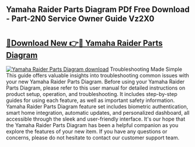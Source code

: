 ## Yamaha Raider Parts Diagram PDf Free Download - Part-2N0 Service Owner Guide Vz2X0

# <h2><a href="http://dfrh96.blite.top/?on=Yamaha+Raider+Parts+Diagram">🔗Download New 👉🔴 Yamaha Raider Parts Diagram</a></h2>

[![Yamaha Raider Parts Diagram download](https://i.imgur.com/lujVjoI.png)](http://dfrh96.blite.top/?on=Yamaha+Raider+Parts+Diagram)
Troubleshooting Made Simple This guide offers valuable insights into troubleshooting common issues with your new Yamaha Raider Parts Diagram. Before using your Yamaha Raider Parts Diagram, please refer to this user manual for detailed instructions on product setup, operation, and troubleshooting. It includes step-by-step guides for using each feature, as well as important safety information. Yamaha Raider Parts Diagram feature set includes biometric authentication, smart home integration, automatic updates, and personalized dashboard, all accessible through the sleek and user-friendly interface. It's our hope that the Yamaha Raider Parts Diagram has been a helpful companion as you explore the features of your new item. If you have any questions or concerns, please do not hesitate to contact our customer support team.
